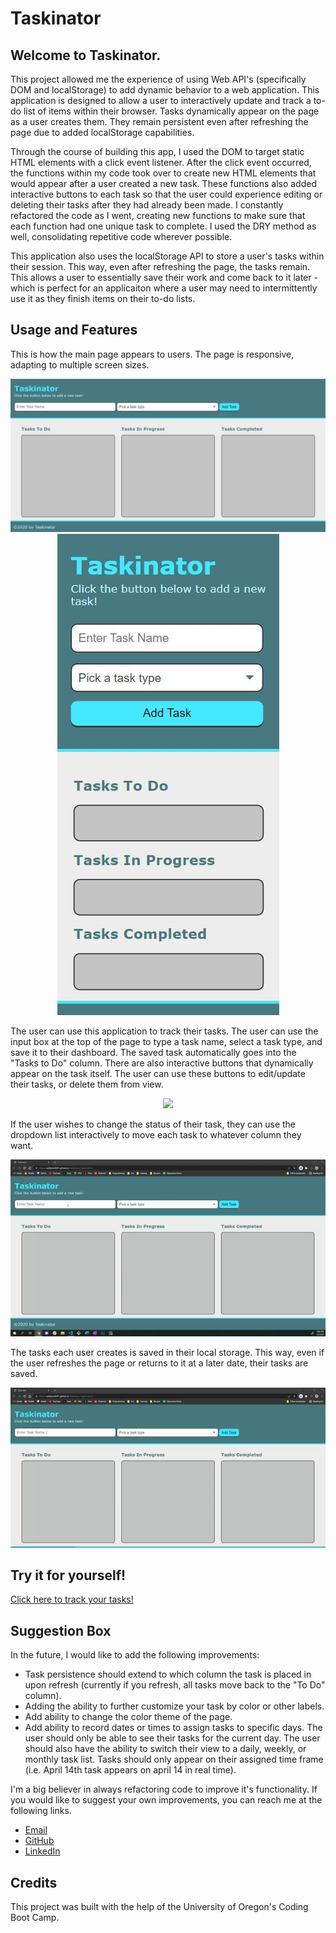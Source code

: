# Taskinator

## Welcome to Taskinator.

This project allowed me the experience of using Web API's (specifically DOM and localStorage) to add dynamic behavior to a web application. This application is designed to allow a user to interactively update and track a to-do list of items within their browser. Tasks dynamically appear on the page as a user creates them. They remain persistent even after refreshing the page due to added localStorage capabilities.

Through the course of building this app, I used the DOM to target static HTML elements with a click event listener. After the click event occurred, the functions within my code took over to create new HTML elements that would appear after a user created a new task. These functions also added interactive buttons to each task so that the user could experience editing or deleting their tasks after they had already been made. I constantly refactored the code as I went, creating new functions to make sure that each function had one unique task to complete. I used the DRY method as well, consolidating repetitive code wherever possible. 

This application also uses the localStorage API to store a user's tasks within their session. This way, even after refreshing the page, the tasks remain. This allows a user to essentially save their work and come back to it later - which is perfect for an applicaiton where a user may need to intermittently use it as they finish items on their to-do lists. 

## Usage and Features

This is how the main page appears to users. The page is responsive, adapting to multiple screen sizes.

<p align="center">
<img src="./assets/images/desktop-taskinator.JPG"/>
<img src="./assets/images/mobile-taskinator.JPG">
</p>

The user can use this application to track their tasks. The user can use the input box at the top of the page to type a task name, select a task type, and save it to their dashboard. The saved task automatically goes into the "Tasks to Do" column. There are also interactive buttons that dynamically appear on the task itself. The user can use these buttons to edit/update their tasks, or delete them from view.

<p align="center"><img src="./assets/images/taskinator-save-edit-delete-gif.gif"/></p>

If the user wishes to change the status of their task, they can use the dropdown list interactively to move each task to whatever column they want.

<p align="center"><img src="./assets/images/taskinator-switch-columns-gif.gif"/></p>

The tasks each user creates is saved in their local storage. This way, even if the user refreshes the page or returns to it at a later date, their tasks are saved.

<p align="center"><img src="./assets/images/taskinator-localstorage-gif.gif"/></p>

## Try it for yourself!

<a href="https://ashlynn4567.github.io/Taskinator-Application/">Click here to track your tasks!<a>

## Suggestion Box

In the future, I would like to add the following improvements:

- Task persistence should extend to which column the task is placed in upon refresh (currently if you refresh, all tasks move back to the "To Do" column).
- Adding the ability to further customize your task by color or other labels.
- Add ability to change the color theme of the page.
- Add ability to record dates or times to assign tasks to specific days. The user should only be able to see their tasks for the current day. The user should also have the ability to switch their view to a daily, weekly, or monthly task list. Tasks should only appear on their assigned time frame (i.e. April 14th task appears on april 14 in real time).

I'm a big believer in always refactoring code to improve it's functionality. If you would like to suggest your own improvements, you can reach me at the following links.

- <a href="mailto:ashlynn4567@gmail.com">Email<a>
- <a href="https://github.com/ashlynn4567">GitHub<a>
- <a href="www.linkedin.com/in/Ashley-Lynn-Smith">LinkedIn<a>

## Credits

This project was built with the help of the University of Oregon's Coding Boot Camp.

